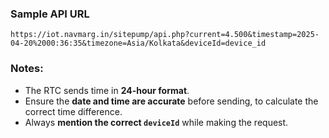 
### Sample API URL

```
https://iot.navmarg.in/sitepump/api.php?current=4.500&timestamp=2025-04-20%2000:36:35&timezone=Asia/Kolkata&deviceId=device_id
```

### Notes:

- The RTC sends time in **24-hour format**.
- Ensure the **date and time are accurate** before sending, to calculate the correct time difference.
- Always **mention the correct `deviceId`** while making the request.

